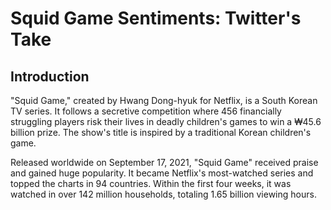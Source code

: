 # **Squid Game Sentiments: Twitter's Take**

## **Introduction**
"Squid Game," created by Hwang Dong-hyuk for Netflix, is a South Korean TV series. It follows a secretive competition where 456 financially struggling players risk their lives in deadly children's games to win a ₩45.6 billion prize. The show's title is inspired by a traditional Korean children's game.

Released worldwide on September 17, 2021, "Squid Game" received praise and gained huge popularity. It became Netflix's most-watched series and topped the charts in 94 countries. Within the first four weeks, it was watched in over 142 million households, totaling 1.65 billion viewing hours.
